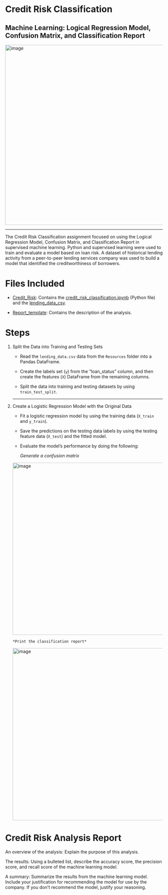 # Credit Risk Classification
## Machine Learning: Logical Regression Model, Confusion Matrix, and Classification Report

<img width="575" alt="image" src="https://github.com/Colex317/credit_risk_classification/assets/148498483/5f1382a1-a67f-40e5-8ab4-760e22f77756">

_______________________________________________________________________________________________________________________________________________

The Credit Risk Classification assignment focused on using the Logical Regression Model, Confusion Matrix, and Classification Report in supervised machine learning. Python and supervised learning were used to train and evaluate a model based on loan risk. A dataset of historical lending activity from a peer-to-peer lending services company was used to build a model that identified the creditworthiness of borrowers.

# Files Included
- [Credit_Risk](https://github.com/Colex317/credit_risk_classification/tree/main/Credit_Risk): Contains the [credit_risk_classification.ipynb](https://github.com/Colex317/credit_risk_classification/blob/main/Credit_Risk/credit_risk_classification.ipynb) (Python file) and the [lending_data_csv](https://github.com/Colex317/credit_risk_classification/blob/main/Credit_Risk/lending_data.csv).
  
- [Report_template](https://github.com/Colex317/credit_risk_classification/blob/main/report-template.md): Contains the description of the analysis.

# Steps
1. Split the Data into Training and Testing Sets
    - Read the `lending_data.csv` data from the `Resources` folder into a Pandas DataFrame.
      
    - Create the labels set (`y`)  from the “loan_status” column, and then create the features (`X`) DataFrame from the remaining columns.
      
    - Split the data into training and testing datasets by using `train_test_split`.


    -------------------------------------------------------------------------------------------------------------------------------------
2. Create a Logistic Regression Model with the Original Data
   - Fit a logistic regression model by using the training data (`X_train` and `y_train`).
      
    - Save the predictions on the testing data labels by using the testing feature data (`X_test`) and the fitted model.
      
    - Evaluate the model’s performance by doing the following: 

        *Generate a confusion matrix*
    <img width="550" alt="image" src="https://github.com/Colex317/credit_risk_classification/assets/148498483/6019de52-b8fc-4175-85b1-0693db290193">


       *Print the classification report*
    <img width="550" alt="image" src="https://github.com/Colex317/credit_risk_classification/assets/148498483/a0720bec-a1cd-4154-8a57-bdc1b63cb3b9">


# Credit Risk Analysis Report
An overview of the analysis: Explain the purpose of this analysis.

The results: Using a bulleted list, describe the accuracy score, the precision score, and recall score of the machine learning model.

A summary: Summarize the results from the machine learning model. Include your justification for recommending the model for use by the company. If you don’t recommend the model, justify your reasoning.
